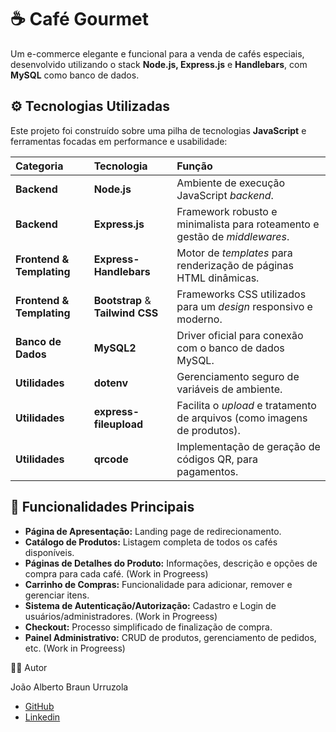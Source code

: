 # ☕ Café Gourmet 

Um e-commerce elegante e funcional para a venda de cafés especiais, desenvolvido utilizando o stack **Node.js, Express.js** e **Handlebars**, com **MySQL** como banco de dados.

## ⚙️ Tecnologias Utilizadas

Este projeto foi construído sobre uma pilha de tecnologias **JavaScript** e ferramentas focadas em performance e usabilidade:

| Categoria | Tecnologia | Função |
| :--- | :--- | :--- |
| **Backend** | **Node.js** | Ambiente de execução JavaScript *backend*. |
| **Backend** | **Express.js** | Framework robusto e minimalista para roteamento e gestão de *middlewares*. |
| **Frontend & Templating** | **Express-Handlebars** | Motor de *templates* para renderização de páginas HTML dinâmicas. |
| **Frontend & Templating** | **Bootstrap** & **Tailwind CSS** | Frameworks CSS utilizados para um *design* responsivo e moderno. |
| **Banco de Dados** | **MySQL2** | Driver oficial para conexão com o banco de dados MySQL. |
| **Utilidades** | **dotenv** | Gerenciamento seguro de variáveis de ambiente. |
| **Utilidades** | **express-fileupload** | Facilita o *upload* e tratamento de arquivos (como imagens de produtos). |
| **Utilidades** | **qrcode** | Implementação de geração de códigos QR, para pagamentos. |

## 🔌 Funcionalidades Principais

* **Página de Apresentação:** Landing page de redirecionamento.
* **Catálogo de Produtos:** Listagem completa de todos os cafés disponíveis.
* **Páginas de Detalhes do Produto:** Informações, descrição e opções de compra para cada café. (Work in Progreess)
* **Carrinho de Compras:** Funcionalidade para adicionar, remover e gerenciar itens.
* **Sistema de Autenticação/Autorização:** Cadastro e Login de usuários/administradores. (Work in Progreess)
* **Checkout:** Processo simplificado de finalização de compra.
* **Painel Administrativo:** CRUD de produtos, gerenciamento de pedidos, etc. (Work in Progreess)

🧑‍💻 Autor

João Alberto Braun Urruzola

* [GitHub](https://github.com/joaourruzola)
* [Linkedin](https://www.linkedin.com/in/joao-urruzola/)
